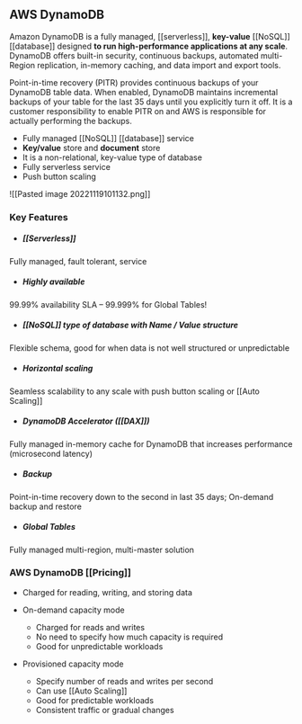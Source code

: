 ## AWS DynamoDB

Amazon DynamoDB is a fully managed, [[serverless]], **key-value** [[NoSQL]] [[database]] designed **to run high-performance applications at any scale**. DynamoDB offers built-in security, continuous backups, automated multi-Region replication, in-memory caching, and data import and export tools.

Point-in-time recovery (PITR) provides continuous backups of your DynamoDB table data. When enabled, DynamoDB maintains incremental backups of your table for the last 35 days until you explicitly turn it off. It is a customer responsibility to enable PITR on and AWS is responsible for actually performing the backups.

*   Fully managed [[NoSQL]] [[database]] service  
*   **Key/value** store and **document** store  
*   It is a non-relational, key-value type of database
*   Fully serverless service  
*   Push button scaling

![[Pasted image 20221119101132.png]]

### Key Features

* ##### [[Serverless]] 
Fully managed, fault tolerant, service

* ##### Highly available 
99.99% availability SLA – 99.999% for Global Tables!

* ##### [[NoSQL]] type of database with Name / Value structure
Flexible schema, good for when data is not well structured or unpredictable

* ##### Horizontal scaling 
Seamless scalability to any scale with push button scaling or [[Auto Scaling]]

* ##### DynamoDB Accelerator ([[DAX]])
Fully managed in-memory cache for DynamoDB that increases performance (microsecond latency)

* ##### Backup 
Point-in-time recovery down to the second in last 35 days; On-demand backup and restore

* ##### Global Tables 
Fully managed multi-region, multi-master solution

### AWS DynamoDB [[Pricing]]

*   Charged for reading, writing, and storing data
*   On-demand capacity mode
	*   Charged for reads and writes
	*   No need to specify how much capacity is required
	*   Good for unpredictable workloads

*   Provisioned capacity mode  
	*   Specify number of reads and writes per second
	*   Can use [[Auto Scaling]]  
	*   Good for predictable workloads  
	*   Consistent traffic or gradual changes